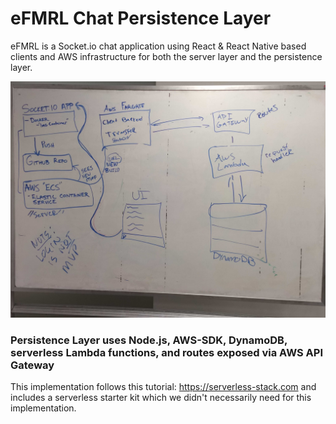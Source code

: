 # eFMRL Chat Persistence Layer

eFMRL is a Socket.io chat application using React & React Native based clients and AWS infrastructure for both the server layer and the persistence layer.


![Architectural Diagram](./resources/system-architecture-diagram.jpg)


### Persistence Layer uses Node.js, AWS-SDK, DynamoDB, serverless Lambda functions, and routes exposed via AWS API Gateway

This implementation follows this tutorial: https://serverless-stack.com and includes a serverless starter kit which we didn't necessarily need for this implementation.

